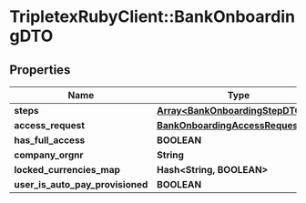 # TripletexRubyClient::BankOnboardingDTO

## Properties
Name | Type | Description | Notes
------------ | ------------- | ------------- | -------------
**steps** | [**Array&lt;BankOnboardingStepDTO&gt;**](BankOnboardingStepDTO.md) |  | [optional] 
**access_request** | [**BankOnboardingAccessRequestDTO**](BankOnboardingAccessRequestDTO.md) |  | [optional] 
**has_full_access** | **BOOLEAN** |  | [optional] 
**company_orgnr** | **String** |  | [optional] 
**locked_currencies_map** | **Hash&lt;String, BOOLEAN&gt;** |  | [optional] 
**user_is_auto_pay_provisioned** | **BOOLEAN** |  | [optional] 


